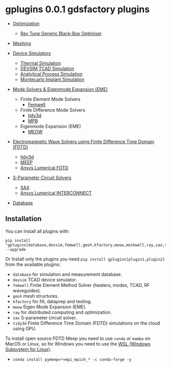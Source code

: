 # gplugins 0.0.1 gdsfactory plugins

* [Optimization](https://gdsfactory.github.io/gplugins/plugins_optimization.html)
  - [Ray Tune Generic Black-Box Optimiser](https://gdsfactory.github.io/gplugins/notebooks/ray/optimiser.html)

* [Meshing](https://gdsfactory.github.io/gplugins/notebooks/devsim/01_pin_waveguide.html#Meshing)

* [Device Simulators](https://gdsfactory.github.io/gplugins/plugins_process.html)
  - [Thermal Simulation](https://gdsfactory.github.io/gplugins/notebooks/thermal/thermal.html)
  - [DEVSIM TCAD Simulation](https://gdsfactory.github.io/gplugins/notebooks/devsim/01_pin_waveguide.html)
  - [Analytical Process Simulation](https://gdsfactory.github.io/gplugins/notebooks/tcad/02_analytical_process.html)
  - [Montecarlo Implant Simulation](https://gdsfactory.github.io/gplugins/notebooks/tcad/03_numerical_implantation.html)

* [Mode Solvers & Eigenmode Expansion (EME)](https://gdsfactory.github.io/gplugins/plugins_mode_solver.html)
  - Finite Element Mode Solvers
    - [Femwell](https://gdsfactory.github.io/gplugins/notebooks/fem/01_mode_solving.html)
  - Finite Difference Mode Solvers
    - [tidy3d](https://gdsfactory.github.io/gplugins/notebooks/tidy3d/01_tidy3d_modes.html)
    - [MPB](https://gdsfactory.github.io/gplugins/notebooks/mpb/001_mpb_waveguide.html)
  - Eigenmode Expansion (EME)
    - [MEOW](https://gdsfactory.github.io/gplugins/notebooks/eme/01_meow.html)

* [Electromagnetic Wave Solvers using Finite Difference Time Domain (FDTD)](https://gdsfactory.github.io/gplugins/plugins_fdtd.html)
  - [tidy3d](https://gdsfactory.github.io/gplugins/notebooks/tidy3d/00_tidy3d.html)
  - [MEEP](https://gdsfactory.github.io/gplugins/notebooks/meep/001_meep_sparameters.html)
  - [Ansys Lumerical FDTD](https://gdsfactory.github.io/gplugins/notebooks/lumerical/1_fdtd_sparameters.html)

* [S-Parameter Circuit Solvers](https://gdsfactory.github.io/gplugins/plugins_circuits.html)
  - [SAX](https://gdsfactory.github.io/gplugins/notebooks/sax/sax.html)
  - [Ansys Lumerical INTERCONNECT](https://gdsfactory.github.io/gplugins/notebooks/lumerical/2_interconnect.html)

* [Database](https://gdsfactory.github.io/gplugins/notebooks/12_database.html)


## Installation

You can install all plugins with:

```
pip install "gplugins[database,devsim,femwell,gmsh,kfactory,meow,meshwell,ray,sax,tidy3d]" --upgrade
```

Or Install only the plugins you need `pip install gplugins[plugin1,plugin2]` from the available plugins:

- `database` for simulation and measurement database.
- `devsim` TCAD device simulator.
- `femwell` Finite Element Method Solver (heaters, modes, TCAD, RF waveguides).
- `gmsh` mesh structures.
- `kfactory` for fill, dataprep and testing.
- `meow` Eigen Mode Expansion (EME).
- `ray` for distributed computing and optimization.
- `sax` S-parameter circuit solver.
- `tidy3d` Finite Difference Time Domain (FDTD) simulations on the cloud using GPU.

To install open source FDTD Meep you need to use `conda` or `mamba` on MacOS or Linux, so for Windows you need to use the [WSL (Windows Subsystem for Linux)](https://learn.microsoft.com/en-us/windows/wsl/install).
- `conda install pymeep=*=mpi_mpich_* -c conda-forge -y`
